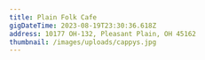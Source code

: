 ```yaml
---
title: Plain Folk Cafe
gigDateTime: 2023-08-19T23:30:36.618Z
address: 10177 OH-132, Pleasant Plain, OH 45162
thumbnail: /images/uploads/cappys.jpg
---
```

